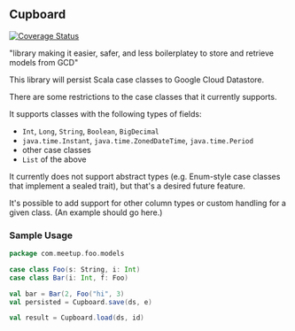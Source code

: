 ## Cupboard

[![Coverage Status](https://coveralls.io/repos/github/meetup/cupboard/badge.svg?branch=master&t=iBRIRu)](https://coveralls.io/github/meetup/cupboard?branch=master)

"library making it easier, safer, and less boilerplatey to store and retrieve models from GCD"

This library will persist Scala case classes to Google Cloud Datastore.

There are some restrictions to the case classes that it currently supports.

It supports classes with the following types of fields:
* `Int`, `Long`, `String`, `Boolean`, `BigDecimal`
* `java.time.Instant`, `java.time.ZonedDateTime`, `java.time.Period`
* other case classes
* `List` of the above

It currently does not support abstract types (e.g. Enum-style case classes that implement a sealed trait), but
that's a desired future feature.

It's possible to add support for other column types or custom handling for a given class.
(An example should go here.)

### Sample Usage

```scala
package com.meetup.foo.models

case class Foo(s: String, i: Int)
case class Bar(i: Int, f: Foo)
```

```scala
val bar = Bar(2, Foo("hi", 3)
val persisted = Cupboard.save(ds, e)
```

```scala
val result = Cupboard.load(ds, id)
```



